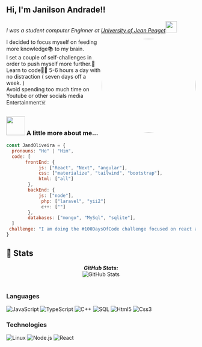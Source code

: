 <h2> Hi, I'm Janilson Andrade!!</h2>
<p><em>I was a student computer Enginner at <a href="https://www.unipiaget.edu.cv/">University of Jean Peaget</a><img src="https://media.giphy.com/media/fYSnHlufseco8Fh93Z/giphy.gif" width="30"></br>
</em></p>
<img align='right' src="https://media.giphy.com/media/M9gbBd9nbDrOTu1Mqx/giphy.gif" width="250" style="border-radius:50%">
I decided to focus myself on feeding more knowledge📚 to my brain. </br>
I set a couple of self-challenges in order to push myself more further.🏃
Learn to code👨‍💻 5-6 hours a day with no distraction ( seven days off a week. ) </br>
Avoid spending too much time on Youtube or other socials media Entertainment☠️ </br>


### <img src="https://media.giphy.com/media/VgCDAzcKvsR6OM0uWg/giphy.gif" width="50"> A little more about me...  

```javascript
const JandOliveira = {
  pronouns: "He" | "Him",
  code: [
       frontEnd: {
            js: ["React", "Next", "angular"],
            css: ["materialize", "tailwind", "bootstrap"],
            html: ["all"]
        },
        backEnd: {
            js: ["node"],
             php: ["laravel", "yii2"]
             c++: [""]
        },
        databases: ["mongo", "MySql", "sqlite"],
  ]
 challenge: "I am doing the #100DaysOfCode challenge focused on react and JavaScrypt"
}
```


<h2>👀 Stats</h2>

<div>  
  <p align="center">
  <b><em>GitHub Stats:</em></b> <br/>
    <img src="https://github-readme-streak-stats.herokuapp.com/?user=JailsonA" alt="GitHub Stats" /> <br/><br/>
  
</div>

### Languages
 
![JavaScript](https://img.shields.io/badge/-JavaScript-000?&logo=JavaScript)
![TypeScript](https://img.shields.io/badge/-TypeScript-000?&logo=TypeScript)
![C++](https://img.shields.io/badge/-C++-000?&logo=c%2b%2b&logoColor=00599C)
![SQL](https://img.shields.io/badge/-SQL-000?&logo=MySQL)
![Html5](https://img.shields.io/badge/-html5-000?&logo=html5)
![Css3](https://img.shields.io/badge/-css3-000?&logo=css3)

### Technologies

![Linux](https://img.shields.io/badge/-Linux-000?&logo=Linux)
![Node.js](https://img.shields.io/badge/-Node.js-000?&logo=node.js)
![React](https://img.shields.io/badge/-React-000?&logo=React)



